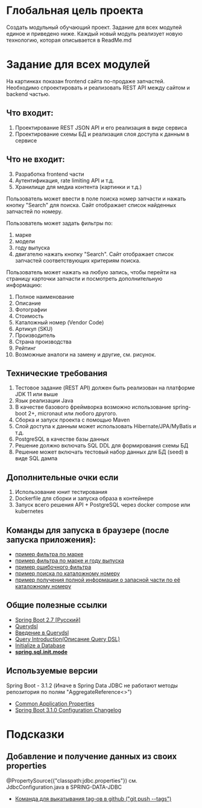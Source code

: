 # Глобальная цель проекта
Создать модульный обучающий проект. Задание для всех модулей единое и приведено ниже. Каждый новый модуль реализует новую технологию, которая описывается в ReadMe.md

# Задание для всех модулей
На картинках показан frontend сайта по-продаже запчастей. Необходимо
спроектировать и реализовать REST API между сайтом и backend частью.

## Что входит:
1. Проектирование REST JSON API и его реализация в виде сервиса
2. Проектирование схемы БД и реализация слоя доступа к данным в сервисе

## Что не входит:
3. Разработка frontend части
4. Аутентификация, rate limiting API и т.д.
5. Хранилище для медиа контента (картинки и т.д.)

Пользователь может ввести в поле поиска номер запчасти и нажать кнопку "Search" для поиска. Сайт отображает список 
найденных запчастей по номеру.

Пользователь может задать фильтры по:
1. марке
2. модели
3. году выпуска 
4. двигателю 
нажать кнопку "Search". Сайт отображает список запчастей соответствующих критериям поиска.

Пользователь может нажать на любую запись, чтобы перейти на страницу
карточки запчасти и посмотреть дополнительную информацию:
1. Полное наименование
2. Описание
3. Фотографии
4. Стоимость
5. Каталожный номер (Vendor Code)
6. Артикул (SKU)
7. Производитель
8. Страна производства
9. Рейтинг
10. Возможные аналоги на замену
и другие, см. рисунок.

## Технические требования
1. Тестовое задание (REST API) должен быть реализован на платформе JDK 11 или выше
2. Язык реализации Java
3. В качестве базового фреймворка возможно использование spring-boot 2+, micronaut или любого другого.
4. Сборка и запуск проекта с помощью Maven
5. Слой доступа к данным может использовать Hibernate/JPA/MyBatis и т.д.
6. PostgreSQL в качестве базы данных
7. Решение должно включать SQL DDL для формирования схемы БД
8. Решение может включать тестовый набор данных для БД (seed) в виде SQL дампа

## Дополнительные очки если
1. Использование юнит тестирования
2. Dockerfile для сборки и запуска образа в контейнере
3. Запуск всего решения API + PostgreSQL через docker compose или kubernetes

## Команды для запуска в браузере (после запуска приложения):
* [пример фильтра по марке](http://localhost:8080/api/v1/carparts?brandName=Ural)
* [пример фильтра по марке и году выпуска](http://localhost:8080/api/v1/carparts?brandName=Ural&modelName=Ural-4320&yearRelease=1977)
* [пример ошибочного фильтра](http://localhost:8080/api/v1/carparts?brandName=Ural&modelName=Ural-4320&yearRelease=19)
* [пример поиска по каталожному номеру](http://localhost:8080/api/v1/carparts?VendorCode=URL-4320-02)
* [пример получения полной информации о запасной части по её каталожному номеру](http://localhost:8080/api/v1/carparts/URL-4320-01)

## Общие полезные ссылки
* [Spring Boot 2.7 [Русский]](https://runebook.dev/ru/docs/spring_boot/-index-)
* [Querydsl](https://querydsl.com/static/querydsl/4.4.0/reference/html_single/)
* [Введение в Querydsl](https://javascopes.com/intro-to-querydsl-f08c8bfd/)
* [Query Introduction(Описание Query DSL)](https://www.komapper.org/docs/reference/query/introduction/)
* [Initialize a Database](https://docs.spring.io/spring-boot/docs/current/reference/html/howto.html#howto.data-initialization)
* [**spring.sql.init.mode**](https://docs.spring.io/spring-boot/docs/current-SNAPSHOT/api/org/springframework/boot/sql/init/DatabaseInitializationMode.html)

## Используемые версии
Spring Boot - 3.1.2 (Иначе в Spring Data JDBC не работают методы репозитория по полям "AggregateReference<>")
* [Common Application Properties](https://docs.spring.io/spring-boot/docs/3.1.2/reference/html/application-properties.html#appendix.application-properties.data)
* [Spring Boot 3.1.0 Configuration Changelog](https://github.com/spring-projects/spring-boot/wiki/Spring-Boot-3.1.0-Configuration-Changelog)

# Подсказки
## Добавление и получение данных из своих properties
@PropertySource({"classpath:jdbc.properties"}) см. JdbcConfiguration.java в SPRING-DATA-JDBC

* [Команда для выкатывания tag-ов в github ("git push --tags")](https://www.thisprogrammingthing.com/2013/git-tags-not-showing-in-github/)